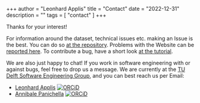 +++
author = "Leonhard Applis"
title = "Contact"
date = "2022-12-31"
description = ""
tags = [
    "contact"
]
+++

Thanks for your interest! 

For information around the dataset, technical issues etc. making an Issue is the best. You can do so [at the repository](https://github.com/ciselab/HasBugs). 
Problems with the Website can be [reported here](https://github.com/ciselab/HasBugs-WWW). To contribute a bug, have a short look [at the tutorial](./tutorial).

We are also just happy to chat! If you work in software engineering with or against bugs, feel free to drop us a message. 
We are currently at the [TU Delft Software Engineering Group](https://se.ewi.tudelft.nl/), and you can best reach us per Email: 

- [Leonhard Applis](mailto:l.h.applis@tudelft.nl) [![ORCiD](https://info.orcid.org/wp-content/uploads/2019/11/orcid_16x16.png)](https://orcid.org/0000-0002-4341-8840)
- [Annibale Panichella](mailto:a.panichella@tudelft.nl) [![ORCiD](https://info.orcid.org/wp-content/uploads/2019/11/orcid_16x16.png)](https://orcid.org/0000-0002-7395-3588)
